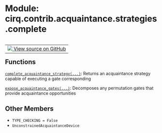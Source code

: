 <div itemscope itemtype="http://developers.google.com/ReferenceObject">
<meta itemprop="name" content="cirq.contrib.acquaintance.strategies.complete" />
<meta itemprop="path" content="Stable" />
<meta itemprop="property" content="TYPE_CHECKING"/>
<meta itemprop="property" content="UnconstrainedAcquaintanceDevice"/>
</div>

# Module: cirq.contrib.acquaintance.strategies.complete

<!-- Insert buttons and diff -->

<table class="tfo-notebook-buttons tfo-api" align="left">

<td>
  <a target="_blank" href="https://github.com/quantumlib/cirq/tree/master/cirq/contrib/acquaintance/strategies/complete.py">
    <img src="https://www.tensorflow.org/images/GitHub-Mark-32px.png" />
    View source on GitHub
  </a>
</td>
</table>







## Functions

[`complete_acquaintance_strategy(...)`](../../../../cirq/contrib/acquaintance/complete_acquaintance_strategy.md): Returns an acquaintance strategy capable of executing a gate corresponding

[`expose_acquaintance_gates(...)`](../../../../cirq/contrib/acquaintance/expose_acquaintance_gates.md): Decomposes any permutation gates that provide acquaintance opportunities

## Other Members

* `TYPE_CHECKING = False` <a id="TYPE_CHECKING"></a>
* `UnconstrainedAcquaintanceDevice` <a id="UnconstrainedAcquaintanceDevice"></a>
